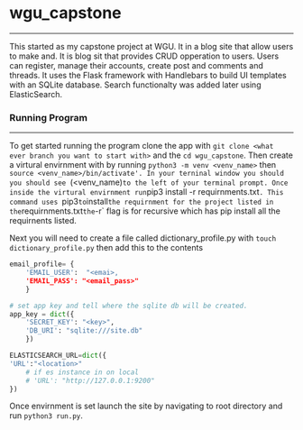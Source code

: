 # wgu_capstone

---

This started as my capstone project at WGU. It in a blog site that allow users to make and. It is blog sit that provides CRUD opperation to users. Users can register, manage their accounts, create post and comments and threads. It uses the Flask framework with Handlebars to build UI templates with an SQLite database. Search functionalty was added later using ElasticSearch. 

### Running Program

---

To get started running the program clone the app with `git clone <what ever branch you want to start with>` and the `cd wgu_capstone`. Then create a virtural envirnment with by running `python3 -m venv <venv_name>` then `source <venv_name>/bin/activate'. In your terninal window you should you should see `(<venv_name)` to the left of your terminal prompt. Once inside the virtural envirnment run `pip3 install -r requirnments.txt`. This command uses `pip3` to `install` the requirnment for the project listed in the `requirnments.txt` the `-r` flag is for recursive which has pip install all the requirnents listed. 

Next you will need to create a file called dictionary_profile.py with `touch dictionary_profile.py` then add this to the contents 
``` python 
email_profile= {
    'EMAIL_USER':  "<emai>,
    'EMAIL_PASS': "<email_pass>"
    }

# set app key and tell where the sqlite db will be created.
app_key = dict({
    'SECRET_KEY': "<key>",
    'DB_URI': "sqlite:///site.db"
    })

ELASTICSEARCH_URL=dict({
'URL':"<location>"
    # if es instance in on local
    # 'URL': "http://127.0.0.1:9200"
})
```

Once envirnment is set launch the site by navigating to root directory and run `python3 run.py`.
